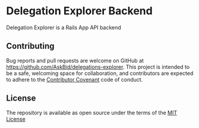 # Delegation Explorer Backend

Delegation Explorer is a Rails App API backend 

## Contributing

Bug reports and pull requests are welcome on GitHub at https://github.com/AskBid/delegations-explorer. This project is intended to be a safe, welcoming space for collaboration, and contributors are expected to adhere to the [Contributor Covenant](contributor-covenant.org) code of conduct.

## License

The repository is available as open source under the terms of the [MIT License](http://opensource.org/licenses/MIT)